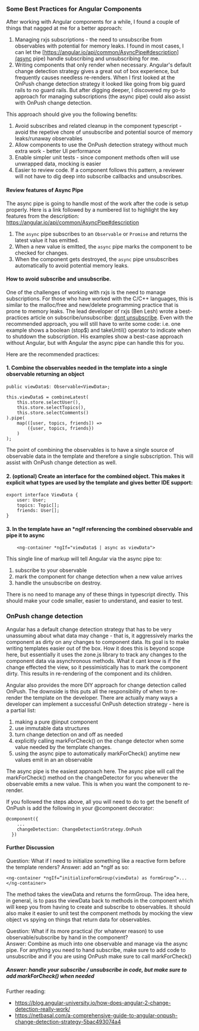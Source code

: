 ### Some Best Practices for Angular Components
After working with Angular components for a while, I found a couple of things that nagged at me for a better approach:
1) Managing rxjs subscriptions - the need to unsubscribe from observables with potential for memory leaks. I found in most cases,
I can let the [https://angular.io/api/common/AsyncPipe#description](async pipe) handle subscribing and unsubscribing for me.
2) Writing components that only render when necessary. Angular's default change detection strategy gives a great out of box
experience, but frequently causes needless re-renders.
When I first looked at the OnPush change detection strategy it looked like going from big guard rails to no guard rails.
But after digging deeper, I discovered my go-to approach for managing subscriptions (the async pipe) could also assist with OnPush change detection.  

This approach should give you the following benefits:
1) Avoid subscribes and related cleanup in the component typescript - avoid the repetive chore of unsubscribe and potential source of memory leaks/runaway observables
2) Allow components to use the OnPush detection strategy without much extra work - better UI performance
3) Enable simpler unit tests - since component methods often will use unwrapped data, mocking is easier
4) Easier to review code. If a component follows this pattern, a reviewer will not have to dig deep into subscribe callbacks and unsubscribes.

#### Review features of Async Pipe
The async pipe is going to handle most of the work after the code is setup properly. Here is a link followed by a numbered list to highlight the key features from the description: 
https://angular.io/api/common/AsyncPipe#description
1) The `async` pipe subscribes to an `Observable` or `Promise` and returns the latest value it has emitted. 
2) When a new value is emitted, the `async` pipe marks the component to be checked for changes. 
3) When the component gets destroyed, the `async` pipe unsubscribes automatically to avoid potential memory leaks.

#### How to avoid subscribe and unsubscribe.

One of the challenges of working with rxjs is the need to manage subscriptions. For those who have worked with the C/C++ languages, this is similar to the malloc/free and new/delete programming practice that is prone to memory leaks.  The lead developer of rxjs (Ben Lesh) wrote a best-practices article on subscribe/unsubscribe: [dont unsubscribe](https://medium.com/@benlesh/rxjs-dont-unsubscribe-6753ed4fda87). Even with the recommended approach, you will still have to write some code: i.e. one example shows a boolean (stop$) and takeUntil() operator to indicate when to shutdown the subscription.
His examples show a best-case approach without Angular, but with Angular the async pipe can handle this for you.

Here are the recommended practices:

#### 1. Combine the observables needed in the template into a single observable returning an object

```
public viewData$: Observable<ViewData>;

this.viewData$ = combineLatest(
    this.store.selectUser(),
    this.store.selectTopics(),
    this.store.selectComments()
).pipe(
    map(([user, topics, friends]) =>
        ({user, topics, friends})
    )
);
```
The point of combining the observables is to have a single source of observable data in the template and therefore a single subscription. This will assist with OnPush change detection as well.
#### 2. (optional) Create an interface for the combined object. This makes it explicit what types are used by the template and gives better IDE support:
```
export interface ViewData {
    user: User;
    topics: Topic[];
    friends: User[];
}
```
#### 3. In the template have an *ngIf referencing the combined observable and pipe it to async
```
    <ng-container *ngIf="viewData$ | async as viewData">
```

This single line of markup will tell Angular via the async pipe to:
1) subscribe to your observable
2) mark the component for change detection when a new value arrives
3) handle the unsubscribe on destroy. 

There is no need to manage any of these things in typescript directly. This should make your code smaller, easier to understand,
and easier to test.

### OnPush change detection

Angular has a default change detection strategy that has to be very unassuming about what data may change - that is, it aggressively marks the component as dirty on any changes to component data. Its goal is to make writing templates easier out of the box. How it does this is beyond scope here, but essentially it uses the zone.js library to track any changes to the component data via asynchronous methods. What it cant know is if the change effected the view, so it pessimistically has to mark the component dirty. This results in re-rendering of the component and its children. 

Angular also provides the more DIY approach for change detection called OnPush. The downside is this puts all the responsibility of when to re-render the template on the developer. There are actually many ways a developer can implement a successful OnPush detection strategy - here is a partial list:
1) making a pure @input component
2) use immutable data structures
3) turn change detection on and off as needed
4) explicitly calling markForCheck() on the change detector when some value needed by the template changes.
5) using the async pipe to automatically markForCheck() anytime new values emit in an an observable

The async pipe is the easiest approach here. The async pipe will call the markForCheck() method on the changeDetector for you whenever the observable emits a new value. This is when you want the component to re-render.

If you followed the steps above, all you will need to do to get the benefit of OnPush is add the following in your @component decorator:

```
@component({
    ...
    changeDetection: ChangeDetectionStrategy.OnPush
  })
```

#### Further Discussion
Question: What if I need to initialize something like a reactive form before the template renders? 
Answer: add an *ngIf as so:

```<ng-container *ngIf=“initializeFormGroup(viewData) as formGroup”>...</ng-container>```

The method takes the viewData and returns the formGroup. The idea here, in general, is to pass the viewData back to methods in the component which will keep you from having to create and subscribe to observables. It should also make it easier to unit test the component methods by mocking the view object vs spying on things that return data for observables.

Question: What if its more practical (for whatever reason) to use observable/subscribe by hand in the component?  
Answer: Combine as much into one observable and manage via the async pipe. For anything you need to hand subscribe, make sure to add code to unsubscribe and if you are using OnPush make sure to call markForCheck()

##### Answer: handle your subscribe / unsubscribe in code, but make sure to add markForCheck() when needed



Further reading:
- https://blog.angular-university.io/how-does-angular-2-change-detection-really-work/
- https://netbasal.com/a-comprehensive-guide-to-angular-onpush-change-detection-strategy-5bac493074a4
